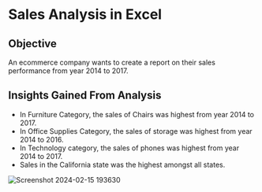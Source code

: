 # Sales Analysis in Excel

## Objective

An ecommerce company wants to create a report on their sales performance from year 2014 to 2017. 

## Insights Gained From Analysis

+ In Furniture Category, the sales of Chairs was highest from year 2014 to 2017.
+ In Office Supplies Category, the sales of storage was highest from year 2014 to 2016.
+ In Technology category, the sales of phones was highest from year 2014 to 2017.
+ Sales in the California state was the highest amongst all states.



![Screenshot 2024-02-15 193630](https://github.com/pratik2124/Excel_Sales_Analysis/assets/156676954/797b91f5-dfa0-4223-886a-3665502c31b8)

 

  


